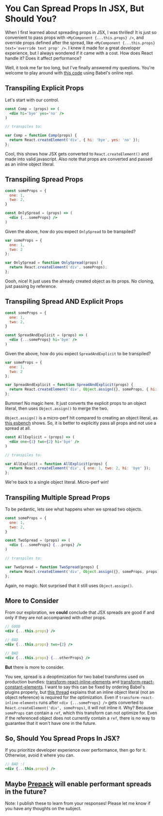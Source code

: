 # You Can Spread Props In JSX, But Should You?
When I first learned about spreading props in JSX, I was thrilled! It is just so convenient to pass props with `<MyComponent {...this.props} />`, and override props defined after the spread, like `<MyComponent {...this.props} text='override text prop' />`. I knew it made for a great developer experience, but I always wondered if it came with a cost. How does React handle it? Does it affect performance?

Well, it took me far too long, but I've finally answered my questions. You're welcome to play around with [this code] using Babel's online repl.

## Transpiling Explicit Props
Let's start with our control.

```jsx
const Comp = (props) => (
  <div hi='bye' yes='no' />
)

// transpiles to:

var Comp = function Comp(props) {
  return React.createElement('div', { hi: 'bye', yes: 'no' });
};
```

Cool, this shows how JSX gets converted to `React.createElement()` and made into valid javascript. Also note that props are converted and passed as an inline object literal.

## Transpiling Spread Props
```jsx
const someProps = {
  one: 1,
  two: 2,
}

const OnlySpread = (props) => (
  <div {...someProps} />
)
```

Given the above, how do you expect `OnlySpread` to be transpiled?

```jsx
var someProps = {
  one: 1,
  two: 2
};

var OnlySpread = function OnlySpread(props) {
  return React.createElement('div', someProps);
};
```

Oooh, nice! It just uses the already created object as its props. No cloning, just passing by reference.

## Transpiling Spread AND Explicit Props
```jsx
const someProps = {
  one: 1,
  two: 2,
}

const SpreadAndExplicit = (props) => (
  <div {...someProps} hi='bye' />
)
```

Given the above, how do you expect `SpreadAndExplicit` to be transpiled?

```jsx
var someProps = {
  one: 1,
  two: 2
};

var SpreadAndExplicit = function SpreadAndExplicit(props) {
  return React.createElement('div', Object.assign({}, someProps, { hi: 'bye' }));
};
```

Bummer! No magic here. It just converts the explicit props to an object literal, then uses `Object.assign()` to merge the two.

`Object.assign()` is a micro-perf hit compared to creating an object literal, as [this esbench](https://esbench.com/bench/58e7f6e899634800a0347ca1) shows. So, it is better to explicitly pass all props and not use a spread at all.

```jsx
const AllExplicit = (props) => (
  <div one={1} two={2} hi='bye' />
)

// transpiles to:

var AllExplicit = function AllExplicit(props) {
  return React.createElement('div', { one: 1, two: 2, hi: 'bye' });
};
```

We're back to a single object literal. Micro-perf win!

## Transpiling Multiple Spread Props
To be pedantic, lets see what happens when we spread two objects.

```jsx
const someProps = {
  one: 1,
  two: 2,
}

const TwoSpread = (props) => (
  <div {...someProps} {...props} />
)

// transpiles to:

var TwoSpread = function TwoSpread(props) {
  return React.createElement('div', Object.assign({}, someProps, props));
};
```

Again, no magic. Not surprised that it still uses `Object.assign()`.

## More to Consider
From our exploration, we **could** conclude that JSX spreads are good if and only if they are not accompanied with other props.

```jsx
// GOOD
<div {...this.props} />

// BAD
<div {...this.props} two={2} />

// BAD
<div {...this.props} {...otherProps} />
```

**But** there is more to consider.

You see, spread is a deoptimization for two babel transforms used on production bundles: [transform-react-inline-elements](https://babeljs.io/docs/plugins/transform-react-inline-elements/) and [transform-react-constant-elements](https://babeljs.io/docs/plugins/transform-react-constant-elements/). I want to say this can be fixed by ordering Babel's plugins properly, but [this thread](https://github.com/facebook/react/issues/3228) explains that an inline object literal (not an object reference) is required for the optimization. Even if `transform-react-inline-elements` runs after `<div {...someProps} />` gets converted to `React.createElement('div', someProps)`, it will not inline it. Why? Because `someProps` can contain a `ref`, which this transform can not optimize for. Even if the referenced object does not currently contain a `ref`, there is no way to guarantee that it won't have one in the future.

## So, Should You Spread Props In JSX?
If you prioritize developer experience over performance, then go for it. Otherwise, avoid it where you can.

```jsx
// BAD :(
<div {...this.props} />
```

Maybe [Prepack](https://prepack.io/) will enable performant spreads in the future?
---

Note: I publish these to learn from your responses! Please let me know if you have any thoughts on the subject.

[this code]: https://babeljs.io/repl/#?babili=false&evaluate=true&lineWrap=false&presets=es2015%2Creact%2Cstage-2&targets=&browsers=&builtIns=false&debug=false&code=const%20someProps%20%3D%20%7B%0A%20%20one%3A%201%2C%0A%20%20two%3A%202%2C%0A%7D%0A%0Aconst%20Comp%20%3D%20(props)%20%3D%3E%20(%0A%20%20%3Cdiv%20hi%3D'bye'%20yes%3D'no'%20%2F%3E%0A)%0A%0Aconst%20OnlySpread%20%3D%20(props)%20%3D%3E%20(%0A%20%20%3Cdiv%20%7B...someProps%7D%20%2F%3E%0A)%0A%0Aconst%20SpreadWithExplicit%20%3D%20(props)%20%3D%3E%20(%0A%20%20%3Cdiv%20%7B...someProps%7D%20hi%3D'bye'%20%2F%3E%0A)%0A%0Aconst%20AllExplicit%20%3D%20(props)%20%3D%3E%20(%0A%20%20%3Cdiv%20one%3D%7B1%7D%20two%3D%7B2%7D%20hi%3D'bye'%20%2F%3E%0A)%0A%0Aconst%20TwoSpread%20%3D%20(props)%20%3D%3E%20(%0A%20%20%3Cdiv%20%7B...someProps%7D%20%7B...props%7D%20%2F%3E%0A)
